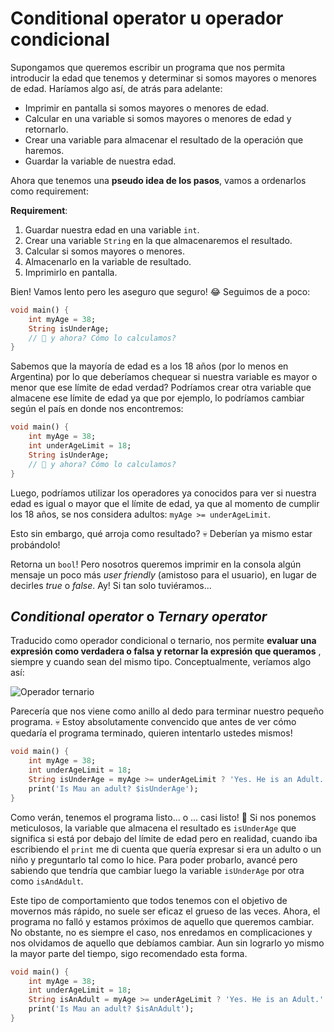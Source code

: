 # Conditional operator u operador condicional

Supongamos que queremos escribir un programa que nos permita introducir la edad que tenemos y determinar si somos mayores o menores de edad. Haríamos algo así, de atrás para adelante:

- Imprimir en pantalla si somos mayores o menores de edad.
- Calcular en una variable si somos mayores o menores de edad y retornarlo.
- Crear una variable para almacenar el resultado de la operación que haremos.
- Guardar la variable de nuestra edad.

Ahora que tenemos una __pseudo idea de los pasos__, vamos a ordenarlos como requirement:

__Requirement__:

1. Guardar nuestra edad en una variable `int`.
2. Crear una variable `String` en la que almacenaremos el resultado.
3. Calcular si somos mayores o menores.
4. Almacenarlo en la variable de resultado.
5. Imprimirlo en pantalla.

Bien! Vamos lento pero les aseguro que seguro! 😂 Seguimos de a poco:

```dart
void main() {
    int myAge = 38;
    String isUnderAge;
    // 🤨 y ahora? Cómo lo calculamos?
}
```

Sabemos que la mayoría de edad es a los 18 años (por lo menos en Argentina) por lo que deberíamos chequear si nuestra variable es mayor o menor que ese límite de edad verdad? Podríamos crear otra variable que almacene ese límite de edad ya que por ejemplo, lo podríamos cambiar según el país en donde nos encontremos:

```dart
void main() {
    int myAge = 38;
    int underAgeLimit = 18;
    String isUnderAge;
    // 🤨 y ahora? Cómo lo calculamos?
}
```

Luego, podríamos utilizar los operadores ya conocidos para ver si nuestra edad es igual o mayor que el límite de edad, ya que al momento de cumplir los 18 años, se nos considera adultos: `myAge >= underAgeLimit`.

Esto sin embargo, qué arroja como resultado? 💀 Deberían ya mismo estar probándolo!

Retorna un `bool`! Pero nosotros queremos imprimir en la consola algún mensaje un poco más _user friendly_ (amistoso para el usuario), en lugar de decirles _true_ o _false_. Ay! Si tan solo tuviéramos...

## _Conditional operator_ o _Ternary operator_

Traducido como operador condicional o ternario, nos permite __evaluar una expresión como verdadera o falsa y retornar la expresión que queramos__ , siempre y cuando sean del mismo tipo. Conceptualmente, veríamos algo así:

![Operador ternario](https://raw.githubusercontent.com/themonkslab/courses/main/dart/2.Dart_b%C3%A1sico/15.1_operador_ternario.png)

Parecería que nos viene como anillo al dedo para terminar nuestro pequeño programa. 💀 Estoy absolutamente convencido que antes de ver cómo quedaría el programa terminado, quieren intentarlo ustedes mismos!

```dart
void main() {
    int myAge = 38;
    int underAgeLimit = 18;
    String isUnderAge = myAge >= underAgeLimit ? 'Yes. He is an Adult.' : 'No. He is a child.';
    print('Is Mau an adult? $isUnderAge');
}
```

Como verán, tenemos el programa listo... o ... casi listo! 🧐 Si nos ponemos meticulosos, la variable que almacena el resultado es `isUnderAge` que significa si está por debajo del límite de edad pero en realidad, cuando iba escribiendo el `print` me di cuenta que quería expresar si era un adulto o un niño y preguntarlo tal como lo hice. Para poder probarlo, avancé pero sabiendo que tendría que cambiar luego la variable `isUnderAge` por otra como `isAndAdult`.

Este tipo de comportamiento que todos tenemos con el objetivo de movernos más rápido, no suele ser eficaz el grueso de las veces. Ahora, el programa no falló y estamos próximos de aquello que queremos cambiar. No obstante, no es siempre el caso, nos enredamos en complicaciones y nos olvidamos de aquello que debíamos cambiar. Aun sin lograrlo yo mismo la mayor parte del tiempo, sigo recomendado esta forma.

```dart
void main() {
    int myAge = 38;
    int underAgeLimit = 18;
    String isAnAdult = myAge >= underAgeLimit ? 'Yes. He is an Adult.' : 'No. He is a child.';
    print('Is Mau an adult? $isAnAdult');
}
```
